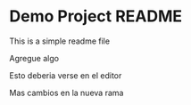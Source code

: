 # Demo Project README

This is a simple readme file

Agregue algo

Esto deberia verse en el editor

Mas cambios en la nueva rama